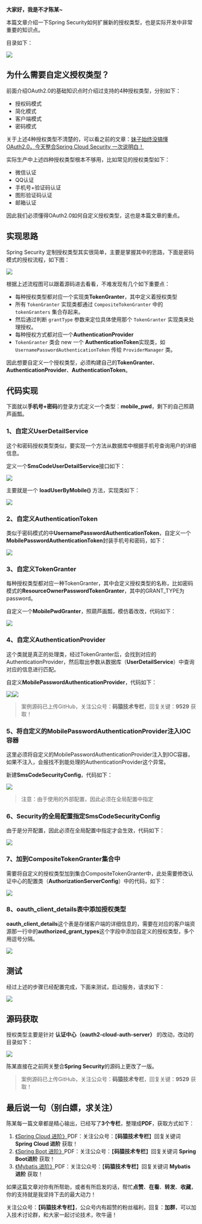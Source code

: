**大家好，我是不才陈某~**


本篇文章介绍一下Spring Security如何扩展新的授权类型，也是实际开发中非常重要的知识点。

目录如下：

![](https://www.java-family.cn/BlogImage/%E8%87%AA%E5%AE%9A%E4%B9%89%E6%8E%88%E6%9D%83%E7%B1%BB%E5%9E%8B/13.png)



## 为什么需要自定义授权类型？

前面介绍OAuth2.0的基础知识点时介绍过支持的4种授权类型，分别如下：

- 授权码模式
- 简化模式
- 客户端模式
- 密码模式

关于上述4种授权类型不清楚的，可以看之前的文章：[妹子始终没搞懂OAuth2.0，今天整合Spring Cloud Security 一次说明白！](https://mp.weixin.qq.com/s?__biz=MzU3MDAzNDg1MA==&mid=2247502682&idx=1&sn=52a15b623ab6135c134b8262bd605946&chksm=fcf71497cb809d81f1d2dbce76b3e00170f085306b2a2a67a807a6d9e2cf03bf1de3b8f203a2&scene=178&cur_album_id=2042874937312346114#rd)

实际生产中上述四种授权类型根本不够用，比如常见的授权类型如下：

- 微信认证
- QQ认证
- 手机号+验证码认证
- 图形验证码认证
- 邮箱认证

因此我们必须懂得OAuth2.0如何自定义授权类型，这也是本篇文章的重点。



## 实现思路

Spring Security 定制授权类型其实很简单，主要是掌握其中的思路，下面是密码模式的授权流程，如下图：

![](https://www.java-family.cn/BlogImage/%E8%87%AA%E5%AE%9A%E4%B9%89%E6%8E%88%E6%9D%83%E7%B1%BB%E5%9E%8B/1.jpg)

根据上述流程图可以跟着源码进去看看，不难发现有几个如下重要点：

- 每种授权类型都对应一个实现类**TokenGranter**，其中定义着授权类型
- 所有 `TokenGranter` 实现类都通过 `CompositeTokenGranter` 中的 `tokenGranters` 集合存起来。
- 然后通过判断 `grantType` 参数来定位具体使用那个 `TokenGranter` 实现类来处理授权。
- 每种授权方式都对应一个**AuthenticationProvider**
- `TokenGranter` 类会 new 一个 **AuthenticationToken**实现类，如 `UsernamePasswordAuthenticationToken` 传给 `ProviderManager` 类。



因此想要自定义一个授权类型，必须构建自己的**TokenGranter**、**AuthenticationProvider**、**AuthenticationToken**。



## 代码实现

下面就以**手机号+密码**的登录方式定义一个类型：**mobile_pwd**，剩下的自己照葫芦画瓢。



### 1、自定义UserDetailService

这个和密码授权类型类似，要实现一个方法从数据库中根据手机号查询用户的详细信息。

定义一个**SmsCodeUserDetailService**接口如下：

![](https://www.java-family.cn/BlogImage/%E8%87%AA%E5%AE%9A%E4%B9%89%E6%8E%88%E6%9D%83%E7%B1%BB%E5%9E%8B/2.png)



主要就是一个 **loadUserByMobile()** 方法，实现类如下：

![](https://www.java-family.cn/BlogImage/%E8%87%AA%E5%AE%9A%E4%B9%89%E6%8E%88%E6%9D%83%E7%B1%BB%E5%9E%8B/3.png)



### 2、自定义AuthenticationToken

类似于密码模式的中**UsernamePasswordAuthenticationToken**，自定义一个**MobilePasswordAuthenticationToken**封装手机号和密码，如下：

![](https://www.java-family.cn/BlogImage/%E8%87%AA%E5%AE%9A%E4%B9%89%E6%8E%88%E6%9D%83%E7%B1%BB%E5%9E%8B/4.png)



### 3、自定义TokenGranter

每种授权类型都对应一种TokenGranter，其中会定义授权类型的名称，比如密码模式的**ResourceOwnerPasswordTokenGranter**，其中的GRANT_TYPE为password。

自定义一个**MobilePwdGranter**，照葫芦画瓢，模仿着改改，代码如下：

![](https://www.java-family.cn/BlogImage/%E8%87%AA%E5%AE%9A%E4%B9%89%E6%8E%88%E6%9D%83%E7%B1%BB%E5%9E%8B/5.png)



### 4、自定义AuthenticationProvider

这个类就是真正的处理类，经过TokenGranter后，会找到对应的AuthenticationProvider，然后取出参数从数据库（**UserDetailService**）中查询对应的信息进行匹配。

自定义**MobilePasswordAuthenticationProvider**，代码如下：

![](https://www.java-family.cn/BlogImage/%E8%87%AA%E5%AE%9A%E4%B9%89%E6%8E%88%E6%9D%83%E7%B1%BB%E5%9E%8B/6.png)![](https://www.java-family.cn/BlogImage/%E8%87%AA%E5%AE%9A%E4%B9%89%E6%8E%88%E6%9D%83%E7%B1%BB%E5%9E%8B/7.png)

> 案例源码已上传GitHub，关注公众号：**码猿技术专栏**，回复关键：**9529** 获取！

### 5、将自定义的MobilePasswordAuthenticationProvider注入IOC容器

这里必须将自定义的MobilePasswordAuthenticationProvider注入到IOC容器，如果不注入，会报找不到能处理的AuthenticationProvider这个异常。

新建**SmsCodeSecurityConfig**，代码如下：

![](https://www.java-family.cn/BlogImage/%E8%87%AA%E5%AE%9A%E4%B9%89%E6%8E%88%E6%9D%83%E7%B1%BB%E5%9E%8B/8.png)



> 注意：由于使用的外部配置，因此必须在全局配置中指定

### 6、Security的全局配置指定SmsCodeSecurityConfig

由于是分开配置，因此必须在全局配置中指定才会生效，代码如下：

![](https://www.java-family.cn/BlogImage/%E8%87%AA%E5%AE%9A%E4%B9%89%E6%8E%88%E6%9D%83%E7%B1%BB%E5%9E%8B/9.png)



### 7、加到CompositeTokenGranter集合中

需要将自定义的授权类型加到集合CompositeTokenGranter中，此处需要修改认证中心的配置类（**AuthorizationServerConfig**）中的代码，如下：

![](https://www.java-family.cn/BlogImage/%E8%87%AA%E5%AE%9A%E4%B9%89%E6%8E%88%E6%9D%83%E7%B1%BB%E5%9E%8B/10.png)



### 8、oauth_client_details表中添加授权类型

**oauth_client_details**这个表是存储客户端的详细信息的，需要在对应的客户端资源那一行中的**authorized_grant_types**这个字段中添加自定义的授权类型，多个用逗号分隔。

![](https://www.java-family.cn/BlogImage/%E8%87%AA%E5%AE%9A%E4%B9%89%E6%8E%88%E6%9D%83%E7%B1%BB%E5%9E%8B/11.png)



## 测试

经过上述的步骤已经配置完成，下面来测试，启动服务，请求如下：

![](https://www.java-family.cn/BlogImage/%E8%87%AA%E5%AE%9A%E4%B9%89%E6%8E%88%E6%9D%83%E7%B1%BB%E5%9E%8B/12.jpg)



## 源码获取

授权类型主要是针对 **认证中心（oauth2-cloud-auth-server）** 的改动，改动的目录如下：

![](https://www.java-family.cn/BlogImage/%E8%87%AA%E5%AE%9A%E4%B9%89%E6%8E%88%E6%9D%83%E7%B1%BB%E5%9E%8B/12.png)

陈某直接在之前网关整合**Spring Security**的源码上更改了一版。

> 案例源码已上传GitHub，关注公众号：**码猿技术专栏**，回复关键：**9529** 获取！

## 最后说一句（别白嫖，求关注）

陈某每一篇文章都是精心输出，已经写了**3个专栏**，整理成**PDF**，获取方式如下：

1. [《Spring Cloud 进阶》](https://mp.weixin.qq.com/mp/appmsgalbum?__biz=MzU3MDAzNDg1MA==&action=getalbum&album_id=2042874937312346114#wechat_redirect)PDF：关注公众号：【**码猿技术专栏**】回复关键词 **Spring Cloud 进阶** 获取！
2. [《Spring Boot 进阶》](https://mp.weixin.qq.com/mp/appmsgalbum?__biz=MzU3MDAzNDg1MA==&action=getalbum&album_id=1532834475389288449#wechat_redirect)PDF：关注公众号：【**码猿技术专栏**】回复关键词 **Spring Boot进阶** 获取！
3. [《Mybatis 进阶》](https://mp.weixin.qq.com/mp/appmsgalbum?__biz=MzU3MDAzNDg1MA==&action=getalbum&album_id=1500819225232343046#wechat_redirect)PDF：关注公众号：【**码猿技术专栏**】回复关键词 **Mybatis 进阶** 获取！

如果这篇文章对你有所帮助，或者有所启发的话，帮忙**点赞**、**在看**、**转发**、**收藏**，你的支持就是我坚持下去的最大动力！

关注公众号：**【码猿技术专栏】**，公众号内有超赞的粉丝福利，回复：**加群**，可以加入技术讨论群，和大家一起讨论技术，吹牛逼！



